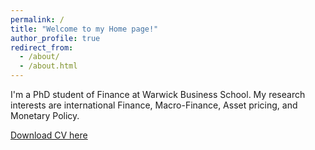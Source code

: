 ```yaml
---
permalink: /
title: "Welcome to my Home page!"
author_profile: true
redirect_from: 
  - /about/
  - /about.html
---
```


I'm a PhD student of Finance at Warwick Business School. My research interests are international Finance, Macro-Finance, Asset pricing, and Monetary Policy.

[Download CV here](https://zijie-cj-wang.github.io/files/ZW_cv_2024.pdf) 